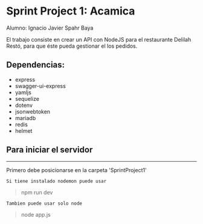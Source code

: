 # Sprint Project 1: Acamica

Alumno: Ignacio Javier Spahr Baya

El trabajo consiste en crear un API con NodeJS para el restaurante Delilah Restó, para que éste pueda gestionar el los pedidos.

## **Dependencias:**
- express
- swagger-ui-express
- yamljs
- sequelize
- dotenv
- jsonwebtoken
- mariadb
- redis
- helmet


## Para iniciar el servidor
---
Primero debe posicionarse en la carpeta 'SprintProject1'

`Si tiene instalado nodemon puede usar `

> npm run dev

`Tambien puede usar solo node`

> node app.js
